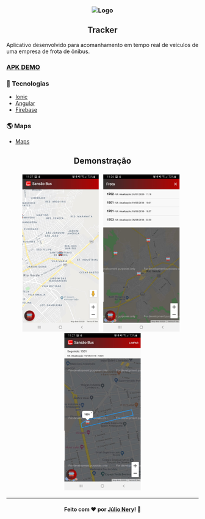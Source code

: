 <h3 align="center">
    <img alt="Logo" title="#logo" width="200px" src="https://github.com/julionery/ionic-firebase-tracker-app/blob/master/resources/icon.png?raw=true">
</h3>
<h2 align="center">Tracker</h2>

Aplicativo desenvolvido para acomanhamento em tempo real de veículos de uma empresa de frota de ônibus.

### [APK DEMO](https://github.com/JulioNery/Tracker/blob/master/SansaoBus.apk)

### :rocket: Tecnologias
 - [Ionic](https://ionicframework.com/)
 - [Angular](https://angular.io/)
 - [Firebase](https://firebase.google.com/?hl=pt-br)

### :earth_americas: Maps
 - [Maps](https://cloud.google.com/maps-platform/maps?hl=pt)

<h2 align="center">Demonstração</h2>

<h3 align="center">
    <img alt="Home" title="#Home" width="200px" src="https://github.com/JulioNery/Tracker/blob/master/home.jpeg">&nbsp;&nbsp;  
    <img alt="Frota" title="#Frota" width="200px" src="https://github.com/JulioNery/Tracker/blob/master/frota.jpeg">&nbsp;&nbsp;
    <img alt="Seguindo" title="#Seguindo" width="200px" src="https://github.com/JulioNery/Tracker/blob/master/rota.jpeg">
</h3>

---

<h4 align="center">
    Feito com ❤ por <a href="https://www.linkedin.com/in/julio-nery/" target="_blank">Júlio Nery</a>!
    <g-emoji class="g-emoji" alias="wave" fallback-src="https://github.githubassets.com/images/icons/emoji/unicode/1f44b.png">👋</g-emoji>
</h4>
